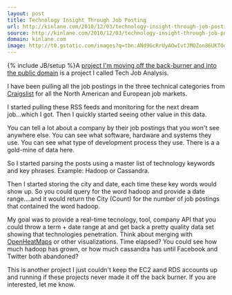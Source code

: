 ```yaml
---
layout: post
title: Technology Insight Through Job Posting
url: http://kinlane.com/2010/12/03/technology-insight-through-job-posting/
source: http://kinlane.com/2010/12/03/technology-insight-through-job-posting/
domain: kinlane.com
image: http://t0.gstatic.com/images?q=tbn:ANd9GcRrUyAOwIvtJMOZon86UKTOo5WcfYaJ719Sr4_d82j82Uujhsdg
---
```

{% include JB/setup %}<img src="http://t0.gstatic.com/images?q=tbn:ANd9GcRrUyAOwIvtJMOZon86UKTOo5WcfYaJ719Sr4_d82j82Uujhsdg" alt="" align="right" />A <a href="../2010/12/ideation-and-project-evolution/" target="_blank">project I'm moving off the back-burner and into the public domain</a> is a project I called Tech Job Analysis.<p></p>
I have been pulling all the job postings in the three technical categories from <a href="http://www.craigslist.com" target="_blank">Craigslist</a> for all the North American and European job markets.<p></p>
I started pulling these RSS feeds and monitoring for the next dream job...which I got. Then I quickly started seeing other value in this data.<p></p>
You can tell a lot about a company by their job postings that you won't see anywhere else. You can see what software, hardware and systems they use. You can see what type of development process they use. There is a a gold-mine of data here.<p></p>
So I started parsing the posts using a master list of technology keywords and key phrases. Example: Hadoop or Cassandra.<p></p>
Then I started storing the city and date, each time these key words would show up. So you could query for the word hadoop and provide a date range....and it would return the City (Count) for the number of job postings that contained the word hadoop.<p></p>
My goal was to provide a real-time tecnology, tool, company API that you could throw a term + date range at and get back a pretty quality data set showing that technologies penetration. Think about merging with <a href="http://www.openheatmap.com/" target="_blank">OpenHeatMaps</a> or other visualizations. Time elapsed? You could see how much hadoop has grown, or how much cassandra has until Facebook and Twitter both abandoned?<p></p>
This is another project I just couldn't keep the EC2 aand RDS accounts up and running if these projects never made it off the back burner. If you are interested, let me know.